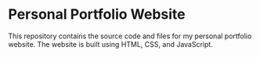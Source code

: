 # Personal Portfolio Website

This repository contains the source code and files for my personal portfolio website. The website is built using HTML, CSS, and JavaScript.
